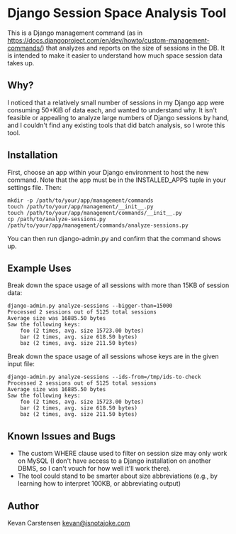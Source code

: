 # Django Session Space Analysis Tool

This is a Django management command (as in
https://docs.djangoproject.com/en/dev/howto/custom-management-commands/)
that analyzes and reports on the size of sessions in the DB. It is
intended to make it easier to understand how much space session data
takes up.

## Why?

I noticed that a relatively small number of sessions in my Django app
were consuming 50+KiB of data each, and wanted to understand why.
It isn't feasible or appealing to analyze large numbers of Django
sessions by hand, and I couldn't find any existing tools that did batch
analysis, so I wrote this tool.

## Installation

First, choose an app within your Django environment to host the new
command. Note that the app must be in the INSTALLED_APPS tuple in your
settings file. Then:

```
mkdir -p /path/to/your/app/management/commands
touch /path/to/your/app/management/__init__.py
touch /path/to/your/app/management/commands/__init__.py
cp /path/to/analyze-sessions.py /path/to/your/app/management/commands/analyze-sessions.py
```

You can then run django-admin.py and confirm that the command shows up.

## Example Uses

Break down the space usage of all sessions with more than 15KB of
session data:

```
django-admin.py analyze-sessions --bigger-than=15000
Processed 2 sessions out of 5125 total sessions
Average size was 16885.50 bytes
Saw the following keys:
    foo (2 times, avg. size 15723.00 bytes)
    bar (2 times, avg. size 618.50 bytes)
    baz (2 times, avg. size 211.50 bytes)
```

Break down the space usage of all sessions whose keys are in the given
input file:

```
django-admin.py analyze-sessions --ids-from=/tmp/ids-to-check
Processed 2 sessions out of 5125 total sessions
Average size was 16885.50 bytes
Saw the following keys:
    foo (2 times, avg. size 15723.00 bytes)
    bar (2 times, avg. size 618.50 bytes)
    baz (2 times, avg. size 211.50 bytes)
```

## Known Issues and Bugs

  * The custom WHERE clause used to filter on session size may only work
    on MySQL (I don't have access to a Django installation on another
    DBMS, so I can't vouch for how well it'll work there).
  * The tool could stand to be smarter about size abbreviations (e.g.,
    by learning how to interpret 100KB, or abbreviating output)

## Author

Kevan Carstensen <kevan@isnotajoke.com>
